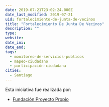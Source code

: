 ```yaml
---
date: 2019-07-21T23:02:24.000Z
date_last_modified: 2019-07-21
uid: fortalecimiento-de-junta-de-vecinos
title: "Fortalecimiento De Junta De Vecinos"
description: ""
type: 
website: 
date_ini: 
date_end: 
tags:
  - monitoreo-de-servicios-publicos
  - mapeo-ciudadano
  - participación-ciudadana
cities: 
  - Santiago
---
```


Esta iniciativa fue realizada por:

- [Fundación Proyecto Propio](/organizaciones/fundacion-proyecto-propio)
